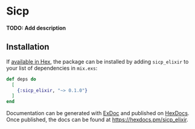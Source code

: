 # Sicp

**TODO: Add description**

## Installation

If [available in Hex](https://hex.pm/docs/publish), the package can be installed
by adding `sicp_elixir` to your list of dependencies in `mix.exs`:

```elixir
def deps do
  [
    {:sicp_elixir, "~> 0.1.0"}
  ]
end
```

Documentation can be generated with [ExDoc](https://github.com/elixir-lang/ex_doc)
and published on [HexDocs](https://hexdocs.pm). Once published, the docs can
be found at <https://hexdocs.pm/sicp_elixir>.

